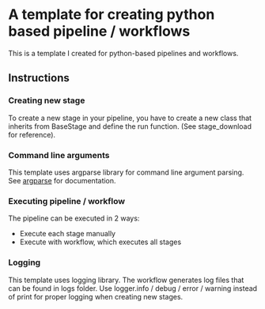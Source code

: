 # A template for creating python based pipeline / workflows

This is a template I created for python-based pipelines and workflows.

## Instructions

### Creating new stage

To create a new stage in your pipeline, you have to create a new class that inherits from BaseStage and define the run function. (See stage_download for reference).

### Command line arguments

This template uses argparse library for command line argument parsing. See [argparse](https://docs.python.org/3/library/argparse.html#nargs) for documentation.

### Executing pipeline / workflow

The pipeline can be executed in 2 ways:
 - Execute each stage manually
 - Execute with workflow, which executes all stages

### Logging

This template uses logging library. The workflow generates log files that can be found in logs folder. Use logger.info / debug / error / warning instead of print for proper logging when creating new stages. 

